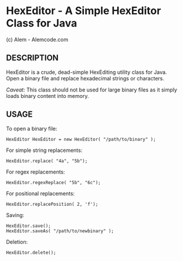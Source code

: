 HexEditor - A Simple HexEditor Class for Java
===============================================
(c) Alem - Alemcode.com


DESCRIPTION
---------------
HexEditor is a crude, dead-simple HexEditing utility class for Java.  
Open a binary file and replace hexadecimal strings or characters.

*Caveat:* This class should not be used for large binary files as it simply 
loads binary content into memory.

USAGE
---------------

To open a binary file:

    HexEditor HexEditor = new HexEditor( "/path/to/binary" );

For simple string replacements:

    HexEditor.replace( "4a", "5b");

For regex replacements:

    HexEditor.regexReplace( "5b", "6c");

For positional replacements:

    HexEditor.replacePosition( 2, 'f');

Saving:

    HexEditor.save();
    HexEditor.saveAs( "/path/to/newbinary" );

Deletion:

    HexEditor.delete();
